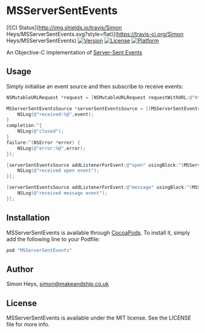 # MSServerSentEvents

[![CI Status](http://img.shields.io/travis/Simon Heys/MSServerSentEvents.svg?style=flat)](https://travis-ci.org/Simon Heys/MSServerSentEvents)
[![Version](https://img.shields.io/cocoapods/v/MSServerSentEvents.svg?style=flat)](http://cocoapods.org/pods/MSServerSentEvents)
[![License](https://img.shields.io/cocoapods/l/MSServerSentEvents.svg?style=flat)](http://cocoapods.org/pods/MSServerSentEvents)
[![Platform](https://img.shields.io/cocoapods/p/MSServerSentEvents.svg?style=flat)](http://cocoapods.org/pods/MSServerSentEvents)

An Objective-C implementation of [Server-Sent Events](https://developer.mozilla.org/en-US/docs/Server-sent_events/Using_server-sent_events)

## Usage

Simply initialise an event source and then subscribe to receive events:

```objective-c
NSMutableURLRequest *request = [NSMutableURLRequest requestWithURL:@"http://127.0.0.1:8888/"];

MSServerSentEventsSource *serverSentEventsSource = [[MSServerSentEventsSource alloc] initWithRequest:request receive:^(MSServerSentEvent *event) {
	NSLog(@"received:%@",event);
}
completion:^{
	NSLog(@"closed");
}
failure:^(NSError *error) {
	NSLog(@"error:%@",error);
}];

[serverSentEventsSource addListenerForEvent:@"open" usingBlock:^(MSServerSentEvent *event) {
	NSLog(@"received open event");
}];

[serverSentEventsSource addListenerForEvent:@"message" usingBlock:^(MSServerSentEvent *event) {
	NSLog(@"received message event");
}];
```

## Installation

MSServerSentEvents is available through [CocoaPods](http://cocoapods.org). To install
it, simply add the following line to your Podfile:

```ruby
pod "MSServerSentEvents"
```

## Author

Simon Heys, simon@makeandship.co.uk

## License

MSServerSentEvents is available under the MIT license. See the LICENSE file for more info.
